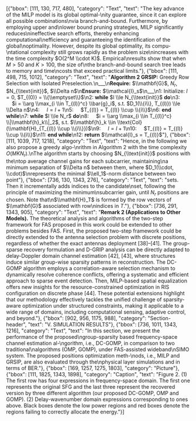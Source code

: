 [{"bbox": [111, 130, 717, 480], "category": "Text", "text": "The key advance of the MILP model is its global optimal-\nity guarantee, since it can explore all possible combinations\nvia branch-and-bound. Furthermore, by employing upper and\nlower bound pruning strategies, MILP significantly reduces\nineffective search efforts, thereby enhancing computational\nefficiency and guaranteeing the identification of the global\noptimality. However, despite its global optimality, its compu-\ntational complexity still grows rapidly as the problem size\nincreases with the time complexity $O(2^M \\cdot K)$. Empirical\nresults show that when $M > 50$ and $K > 100$, the size of\nthe branch-and-bound search tree leads to memory and time\ncosts that exceed practical limits."}, {"bbox": [111, 498, 715, 1012], "category": "Text", "text": "**Algorithm 2 GRSIP:** Greedy Row Selection with Isolated Preselection.\n___\n**Require:** $\\mathbf{G}$, $N_r$, $N_{\\text{init}}$, $\\Delta n$\n**Ensure:** $\\mathcal{I}_s$\n___\n1: Initialize: $l = 0$, $T_{(0)} = \\{\\emptyset\\}$\n2: **while** $l \\le N_{\\text{init}}$ **do**\n3: &nbsp;&nbsp;&nbsp;&nbsp;$i = \\arg \\max_{i \\in T_{(l)}^c} \\bar{g}_i$, s.t. $D_1(\\{i\\}, T_{(l)}) \\le \\Delta n$\n4: &nbsp;&nbsp;&nbsp;&nbsp;$l = l + 1$\n5: &nbsp;&nbsp;&nbsp;&nbsp;$T_{(l)} = T_{(l)} \\cup \\{i\\}$\n6: **end while**\n7: **while** $l \\le N_r$ **do**\n8: &nbsp;&nbsp;&nbsp;&nbsp;$i = \\arg \\max_{i \\in T_{(l)}^c} \\|\\mathbf{h}_k\\|_2$, s.t. $\\mathbf{h}_k \\in \\text{Col}(\\mathbf{H}_{T_{(l)} \\cup \\{i\\}})$\n9: &nbsp;&nbsp;&nbsp;&nbsp;$l = l + 1$\n10: &nbsp;&nbsp;&nbsp;&nbsp;$T_{(l)} = T_{(l)} \\cup \\{i\\}$\n11: **end while**\n12: **return** $\\mathcal{I}_s = T_{(l)}$"}, {"bbox": [111, 1039, 717, 1218], "category": "Text", "text": "Hence, in the following we also propose a greedy algo-\nrithm in Algorithm 2 with the time complexity $O(MKN_r)$.\nThe algorithm starts by choosing $N_{\\text{init}}$ positions with the\ntop average channel gains for each subcarrier, maintaining\na minimum separation of $\\Delta n$ between them, where $D_1(\\cdot, \\cdot)$\nrepresents the minimal $\\ell_1$-norm distance between two point"}, {"bbox": [736, 130, 1343, 276], "category": "Text", "text": "sets. Then it incrementally adds indices to the candidate\nset, following the principle of maximizing the minimum\nsubcarrier gain, until $N_r$ positions are chosen. Note that\n$\\mathbf{H}_T$ is formed by the row vectors of $\\mathbf{G}$ associated with row\nindices in $T$."}, {"bbox": [736, 291, 1343, 905], "category": "Text", "text": "**Remark 2 (Applications to Other Models).** The theoretical analysis and algorithms of the two-step framework for FAS proposed in this work could be extended to other problems besides FAS. First, the proposed two-step framework could be directly extended to the antenna selection problem with discrete positions, regardless of whether the exact antennas deployment [38]–[41]. The group-sparse recovery formulation and D-GRIP analysis can be directly adapted to delay-Doppler domain channel estimation [42], [43], where structures induce similar group-wise sparsity patterns in reconstruction. The DC-GOMP algorithm employs a correlation-aware selection mechanism to dynamically resolve coherence conflicts, offering a systematic and efficient approach to sparse event detection. Then, MILP-based spatial equalization offers new insights for the resource-constrained optimization in RIS configuration on discrete phase [44]. These potential extensions highlight that our methodology effectively tackles the unified challenge of sparsity-aware optimization under structured constraints, making it applicable to a wide range of domains, including computational sensing, adaptive control, and beyond."}, {"bbox": [902, 956, 1175, 988], "category": "Section-header", "text": "V. SIMULATION RESULTS"}, {"bbox": [736, 1011, 1343, 1216], "category": "Text", "text": "In this section, we present the performance of the proposed\ngroup-sparsity based frequency-space channel estimation al-\ngorithm, i.e., DC-GOMP, in comparison to two traditional\nalgorithms (OMP, GOMP), under FAS-assisted wideband\nSIMO system. The proposed positions optimization meth-\nods, i.e., MILP and GRSIP, are also evaluated through the\nphysical layer simulations and in terms of BER."}, {"bbox": [169, 1257, 1275, 1803], "category": "Picture"}, {"bbox": [111, 1825, 1343, 1898], "category": "Caption", "text": "Figure 2. (1) The first row has four expressions in frequency-space domain. The first one represents the original SFG and the last three represent the recovered version by three different algorithm (our proposed DC-GOMP, OMP and GOMP). (2) Delay-wavenumber domain expressions corresponding to ones above. Black boxes denote the low power regions and red boxes denote the regions failing to correctly allocate the energy."}]